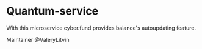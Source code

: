 # Quantum-service
With this microservice cyber.fund provides balance's autoupdating feature.

Maintainer @ValeryLitvin
